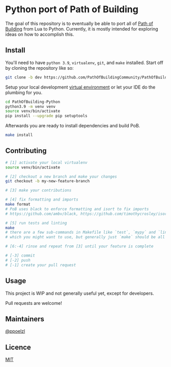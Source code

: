 # Python port of Path of Building
The goal of this repository is to eventually be able to port all of
[Path of Building](https://github.com/PathOfBuildingCommunity/PathOfBuilding)
from Lua to Python. Currently, it is mostly intended for exploring ideas on how to
accomplish this.

## Install
You'll need to have `python 3.9`, `virtualenv`, `git`, and `make` installed. Start off by cloning the repository like so:
```bash
git clone -b dev https://github.com/PathOfBuildingCommunity/PathOfBuilding-Python.git
```
Setup your local development [virtual environment](https://docs.python.org/3.9/library/venv.html) or let your IDE do the plumbing for you. 
```bash
cd PathOfBuilding-Python
python3.9 -m venv venv
source venv/bin/activate
pip install --upgrade pip setuptools
```
Afterwards you are ready to install dependencies and build PoB.
```bash
make install
```

## Contributing
```bash
# [1] activate your local virtualenv
source venv/bin/activate

# [2] checkout a new branch and make your changes
git checkout -b my-new-feature-branch

# [3] make your contributions

# [4] fix formatting and imports
make format
# PoB uses black to enforce formatting and isort to fix imports
# https://github.com/ambv/black, https://github.com/timothycrosley/isort

# [5] run tests and linting
make
# there are a few sub-commands in Makefile like `test`, `mypy` and `lint`
# which you might want to use, but generally just `make` should be all you need

# [6:-4] rinse and repeat from [3] until your feature is complete

# [-3] commit 
# [-2] push
# [-1] create your pull request
```

## Usage
This project is WIP and not generally useful yet, except for developers.


Pull requests are welcome! 
## Maintainers
[@ppoelzl](https://github.com/ppoelzl)

## Licence
[MIT](https://github.com/PathOfBuildingCommunity/PathOfBuilding-Python/blob/master/LICENSE.md)
